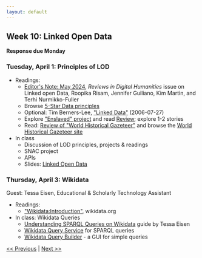 ```yaml
---
layout: default
---
```


## Week 10: Linked Open Data

**Response due Monday**

### Tuesday, April 1: Principles of LOD

- Readings:
	- [Editor's Note: May 2024](https://reviewsindh.pubpub.org/pub/editors-note-may-2024/release/5),  *Reviews in Digital Humanities* issue on Linked open Data, Roopika Risam, Jennifer Guiliano, Kim Martin, and Terhi Nurmikko-Fuller
	- Browse [5-Star Data principles](https://5stardata.info/en/)
	- Optional: Tim Berners-Lee, ["Linked Data"](https://www.w3.org/DesignIssues/LinkedData.html) (2006-07-27)
	- Explore ["Enslaved" project](https://enslaved.org/about/) and read [Review](https://reviewsindh.pubpub.org/pub/enslaved/release/1); explore 1-2 stories
	- Read: [Review of "World Historical Gazeteer"](https://reviewsindh.pubpub.org/pub/world-historical-gazetteer/release/1) and browse the [World Historical Gazeteer site](https://whgazetteer.org/)
- In class
	- Discussion of LOD principles, projects & readings
	- SNAC project
	- APIs
	- Slides: [Linked Open Data](../slides/lod)

### Thursday, April 3: Wikidata

Guest: Tessa Eisen, Educational & Scholarly Technology Assistant

- Readings:
	- ["Wikidata:Introduction"](https://www.wikidata.org/wiki/Wikidata:Introduction), wikidata.org
- In class: Wikidata Queries
	- [Understanding SPARQL Queries on Wikidata](https://github.com/eizent/sparql_queries/blob/main/guide.md) guide by Tessa Eisen 
	- [Wikidata Query Service](https://query.wikidata.org/) for SPARQL queries
	- [Wikidata Query Builder](https://query.wikidata.org/querybuilder/?uselang=en) - a GUI for simple queries


[<< Previous](09) | [Next >> ](11)